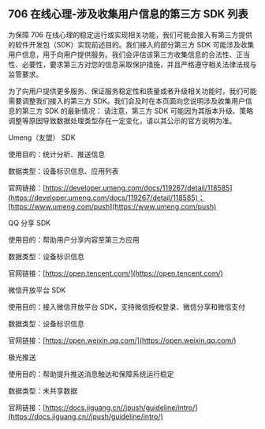 ## 706 在线心理-涉及收集用户信息的第三方 SDK 列表

为保障 706 在线心理的稳定运行或实现相关功能，我们可能会接入有第三方提供的软件开发包（SDK）实现前述目的。我们接入的部分第三方 SDK 可能涉及收集用户信息，用于向用户提供服务。我们会评估该第三方收集信息的合法性、正当性、必要性，要求第三方对您的信息采取保护措施，并且严格遵守相关法律法规与监管要求。

为了向用户提供更多服务、保证服务稳定性和质量或者升级相关功能时，我们可能需要调整我们接入的第三方 SDK。我们会及时在本页面向您说明涉及收集用户信息的第三方 SDK 的最新情况：
请注意，第三方 SDK 可能因为其版本升级、策略调整等原因导致数据处理类型存在一定变化，请以其公示的官方说明为准。

Umeng（友盟） SDK

使用目的：统计分析、推送信息

数据类型：设备标识信息、应用列表

官网链接：[https://developer.umeng.com/docs/119267/detail/118585](https://developer.umeng.com/docs/119267/detail/118585)；[https://www.umeng.com/push](https://www.umeng.com/push)

QQ 分享 SDK

使用目的：帮助用户分享内容至第三方应用

数据类型：设备标识信息

官网链接：[https://open.tencent.com/](https://open.tencent.com/)

微信开放平台 SDK

使用目的：接入微信开放平台 SDK，支持微信授权登录、微信分享和微信支付

数据类型：设备标识信息

官网链接：[https://open.weixin.qq.com/](https://open.weixin.qq.com/)

极光推送

使用目的：帮助提升推送消息触达和保障系统运行稳定

数据类型：未共享数据

官网链接：[https://docs.jiguang.cn//jpush/guideline/intro/](https://docs.jiguang.cn//jpush/guideline/intro/)
